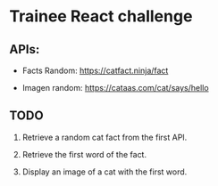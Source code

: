 # Trainee React challenge
## APIs:

* Facts Random: https://catfact.ninja/fact

* Imagen random: https://cataas.com/cat/says/hello

## TODO

1. Retrieve a random cat fact from the first API.

2. Retrieve the first word of the fact.

3. Display an image of a cat with the first word.